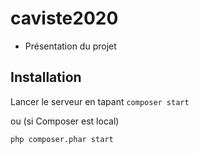 # caviste2020

- Présentation du projet

## Installation
Lancer le serveur en tapant
`composer start`

ou (si Composer est local)

`php composer.phar start`
